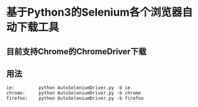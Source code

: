 # 基于Python3的Selenium各个浏览器自动下载工具

## 目前支持Chrome的ChromeDriver下载

## 用法

```
ie:         python AutoSeleniumDriver.py -b ie
chrome:     python AutoSeleniumDriver.py -b chrome
firefox:    python AutoSeleniumDriver.py -b firefox
```